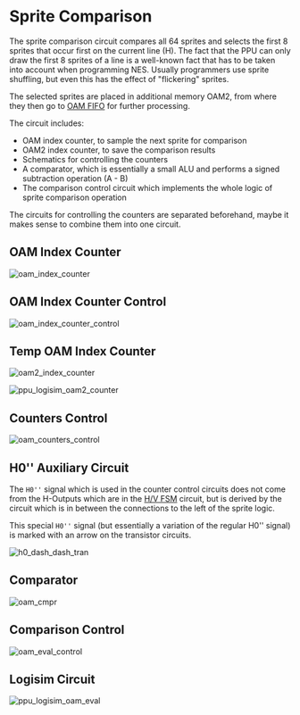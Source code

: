 # Sprite Comparison

The sprite comparison circuit compares all 64 sprites and selects the first 8 sprites that occur first on the current line (H). The fact that the PPU can only draw the first 8 sprites of a line is a well-known fact that has to be taken into account when programming NES. Usually programmers use sprite shuffling, but even this has the effect of "flickering" sprites.

The selected sprites are placed in additional memory OAM2, from where they then go to [OAM FIFO](fifo.md) for further processing.

The circuit includes:
- OAM index counter, to sample the next sprite for comparison
- OAM2 index counter, to save the comparison results
- Schematics for controlling the counters
- A comparator, which is essentially a small ALU and performs a signed subtraction operation (A - B)
- The comparison control circuit which implements the whole logic of sprite comparison operation

The circuits for controlling the counters are separated beforehand, maybe it makes sense to combine them into one circuit.

## OAM Index Counter

![oam_index_counter](/BreakingNESWiki/imgstore/ppu/oam_index_counter.jpg)

## OAM Index Counter Control

![oam_index_counter_control](/BreakingNESWiki/imgstore/ppu/oam_index_counter_control.jpg)

## Temp OAM Index Counter

![oam2_index_counter](/BreakingNESWiki/imgstore/ppu/oam2_index_counter.jpg)

![ppu_logisim_oam2_counter](/BreakingNESWiki/imgstore/ppu/ppu_logisim_oam2_counter.jpg)

## Counters Control

![oam_counters_control](/BreakingNESWiki/imgstore/ppu/oam_counters_control.jpg)

## H0'' Auxiliary Circuit

The `H0''` signal which is used in the counter control circuits does not come from the H-Outputs which are in the [H/V FSM](hv_fsm.md) circuit, but is derived by the circuit which is in between the connections to the left of the sprite logic.

This special `H0''` signal (but essentially a variation of the regular H0'' signal) is marked with an arrow on the transistor circuits.

![h0_dash_dash_tran](/BreakingNESWiki/imgstore/ppu/h0_dash_dash_tran.jpg)

## Comparator

![oam_cmpr](/BreakingNESWiki/imgstore/ppu/oam_cmpr.jpg)

## Comparison Control

![oam_eval_control](/BreakingNESWiki/imgstore/ppu/oam_eval_control.jpg)

## Logisim Circuit

![ppu_logisim_oam_eval](/BreakingNESWiki/imgstore/ppu/ppu_logisim_oam_eval.jpg)
